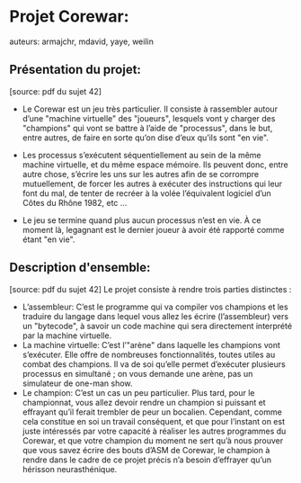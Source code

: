 # Projet Corewar:
auteurs: armajchr, mdavid, yaye, weilin

## Présentation du projet:
[source: pdf du sujet 42]
* Le Corewar est un jeu très particulier.
Il consiste à rassembler autour d’une "machine virtuelle" des "joueurs", lesquels vont y charger des "champions" qui vont se battre à l’aide de "processus", dans le but, entre autres, de faire en sorte qu’on dise d’eux qu’ils sont "en vie".

* Les processus s’exécutent séquentiellement au sein de la même machine virtuelle, et du même espace mémoire. Ils peuvent donc, entre autre chose, s’écrire les uns sur les autres afin de se corrompre mutuellement, de forcer les autres à exécuter des instructions qui leur font du mal, de tenter de recréer à la volée l’équivalent logiciel d’un Côtes du Rhône 1982, etc ...

* Le jeu se termine quand plus aucun processus n’est en vie. À ce moment là, legagnant est le dernier joueur à avoir été rapporté comme étant "en vie".

## Description d'ensemble:
[source: pdf du sujet 42]
Le projet consiste à rendre trois parties distinctes :
* L’assembleur: C’est le programme qui va compiler vos champions et les traduire du langage dans lequel vous allez les écrire (l’assembleur) vers un "bytecode", à savoir un code machine qui sera directement interprété par la machine virtuelle.
* La machine virtuelle: C’est l’"arène" dans laquelle les champions vont s’exécuter. Elle offre de nombreuses fonctionnalités, toutes utiles au combat des champions. Il va de soi qu’elle permet d’exécuter plusieurs processus en simultané ; on vous demande une arène, pas un simulateur de one-man show.
* Le champion: C’est un cas un peu particulier. Plus tard, pour le championnat, vous allez devoir rendre un champion si puissant et effrayant qu’il ferait trembler de peur un bocalien. Cependant, comme cela constitue en soi un travail conséquent, et que pour l’instant on est juste intéressés par votre capacité à réaliser les autres programmes du Corewar, et que votre champion du moment ne sert qu’à nous prouver que vous savez écrire des bouts d’ASM de Corewar, le champion à rendre dans le cadre de ce projet précis n’a besoin d’effrayer qu’un hérisson neurasthénique.


